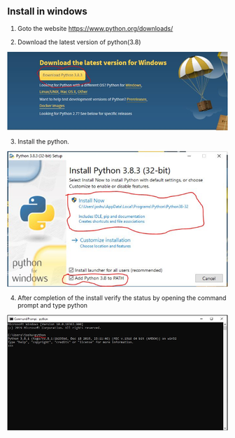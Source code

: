 ## Install in windows

1. Goto the website https://www.python.org/downloads/

2. Download the latest version of python(3.8)

![](./install1.JPG)

3. Install the python.

![](./install2.JPG)

4. After completion of the install verify the status by opening the command prompt and type python

![](./install3.JPG)

